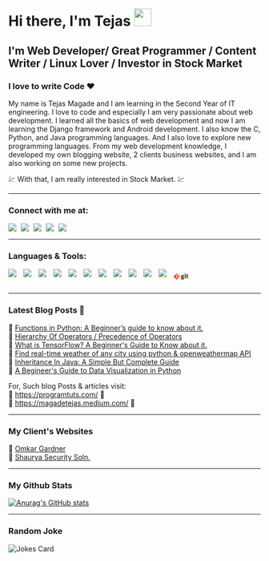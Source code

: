 # Hi there, I'm Tejas <img height="35px" width="35px" src="https://camo.githubusercontent.com/e8e7b06ecf583bc040eb60e44eb5b8e0ecc5421320a92929ce21522dbc34c891/68747470733a2f2f6d656469612e67697068792e636f6d2f6d656469612f6876524a434c467a6361737252346961377a2f67697068792e676966">
## I'm Web Developer/ Great Programmer / Content Writer / Linux Lover / Investor in Stock Market
### I love to write Code ❤️

My name is Tejas Magade and I am learning in the Second Year of IT engineering. I love to code and especially I am very passionate about web development. I learned all the basics of web development and now I am learning the Django framework and Android development. I also know the C, Python, and Java programming languages. And I also love to explore new programming languages.
From my web development knowledge, I developed my own blogging website, 2 clients business websites, and I am also working on some new projects.

:chart: With that, I am really interested in Stock Market. :chart:
<hr />

### Connect with me at:
<a href="https://www.linkedin.com/in/thetejasmagade/"><img align="left" width="25px" src="https://cdn.jsdelivr.net/npm/simple-icons@v3/icons/linkedin.svg" /></a>
<a href="https://magadetejas.medium.com/"><img align="left" width="25px" src="https://cdn.jsdelivr.net/npm/simple-icons@v3/icons/medium.svg" /></a>
<a href="https://github.com/thetejasmagade"><img align="left" width="25px" src="https://cdn.jsdelivr.net/npm/simple-icons@v3/icons/github.svg" /></a>
<a href="https://programtuts.com/"><img align="left" width="25px" src="https://www.flaticon.com/svg/vstatic/svg/841/841568.svg?token=exp=1620973260~hmac=85646460242535679a57f3d865907bcd" /></a>
<a href="mailto:magadetejas5@gmail.com"><img align="left" width="25px" src="https://www.flaticon.com/svg/vstatic/svg/725/725643.svg?token=exp=1620977459~hmac=afaaa182e85fcb821ecbcea8adfa564c" /></a>
<br>
<hr>

### Languages & Tools:
<p>
<img align="left" width="30px" src="https://www.flaticon.com/svg/vstatic/svg/919/919827.svg?token=exp=1620973918~hmac=745a6ac7951694ec2abce545fbdbc505" />
<img align="left" width="30px" src="https://www.flaticon.com/svg/vstatic/svg/919/919826.svg?token=exp=1620973956~hmac=1f960267cc6a31129013db27594e8758" />
<img align="left" width="30px" src="https://www.flaticon.com/svg/vstatic/svg/541/541509.svg?token=exp=1620974092~hmac=5ea0b12b014e7e58966e50223d000930" />
<img align="left" width="30px" src="https://img.icons8.com/color/2x/django.png" />
<img align="left" width="30px" src="https://www.flaticon.com/svg/vstatic/svg/919/919852.svg?token=exp=1620974155~hmac=f743851d4930a3a8c2e31c8fe8de4fd0" />
<img align="left" width="30px" src="https://www.flaticon.com/svg/vstatic/svg/919/919854.svg?token=exp=1620974304~hmac=346eb92b9d9151f29030e44bd7a8942f" />
<img align="left" width="30px" src="https://www.flaticon.com/svg/vstatic/svg/888/888839.svg?token=exp=1620974395~hmac=a300e205beb003e52bb1aedede45b643" />
<img align="left" width="30px" src="https://www.flaticon.com/svg/vstatic/svg/1199/1199128.svg?token=exp=1620974467~hmac=d3cd22aa0b59d6cd944d4bd3cc74542e" />
<img align="left" width="30px" src="https://img.icons8.com/color/2x/postgreesql.png" />
<img align="left" width="30px" src="https://cdn4.iconfinder.com/data/icons/macaron-1/48/atom-512.png" />
<img align="left" width="30px" src="https://img.icons8.com/color/2x/visual-studio-code-2019.png" />
<img align="left" width="30px" src="https://raw.githubusercontent.com/github/explore/80688e429a7d4ef2fca1e82350fe8e3517d3494d/topics/git/git.png" />
</p>
<br />
<br />
<hr>

### Latest Blog Posts :closed_book:
:link: <a href="https://magadetejas.medium.com/functions-in-python-a-beginners-guide-to-know-about-it-3b4271701f76">Functions in Python: A Beginner’s guide to know about it.</a><br>
:link: <a href="https://programtuts.com/c-programming/hierarchy-of-operators/hierarchy-of-operators.php">Hierarchy Of Operators / Precedence of Operators</a><br>
:link: <a href="https://programtuts.com/tensorflow/what_is_tensorflow/what_is_tensorflow.php">What is TensorFlow? A Beginner's Guide to Know about it.</a><br>
:link: <a href="https://programtuts.com/python/weather-info/weather-info.php">Find real-time weather of any city using python & openweathermap API</a><br>
:link: <a href="https://programtuts.com/java/inheritance/inheritance-in-java.php">Inheritance In Java: A Simple But Complete Guide </a><br>
:link: <a href="https://programtuts.com/python/data-visualization/data-visualization-in-python.php">A Begineer's Guide to Data Visualization in Python</a><br>

For, Such blog Posts & articles visit:<br>
:link: <a href="https://programtuts.com/">https://programtuts.com/</a> :link:<br>
:link: <a href="https://magadetejas.medium.com/">https://magadetejas.medium.com/</a> :link:
<br>
<hr>

### My Client's Websites
:link: <a href="https://bit.ly/2RVUKC3">Omkar Gardner</a><br>
:link: <a href="https://shaurya-security.web.app/">Shaurya Security Soln.</a>
<br>
<hr>

### My Github Stats
[![Anurag's GitHub stats](https://github-readme-stats.vercel.app/api?username=thetejasmagade&theme=radical)](https://github.com/anuraghazra/github-readme-stats)
<br>
<hr>

### Random Joke
<img src="https://readme-jokes.vercel.app/api" alt="Jokes Card" />

